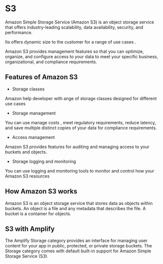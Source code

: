 # S3
Amazon Simple Storage Service (Amazon S3) is an object storage service that offers industry-leading scalability, data availability, security, and performance.

Its offers dynamic size to the customer for a range of use cases . 

Amazon S3 provides management features so that you can optimize, organize, and configure access to your data to meet your specific business, organizational, and compliance requirements.


## Features of Amazon S3

- Storage classes

Amazon help developer with ange of storage classes designed for different use cases

- Storage management

You can use manage costs , meet regulatory requirements, reduce latency, and save multiple distinct copies of your data for compliance requirements.

- Access management

Amazon S3 provides features for auditing and managing access to your buckets and objects. 

- Storage logging and monitoring

You can use logging and monitoring tools to monitor and control how your Amazon S3 resources

## How Amazon S3 works
Amazon S3 is an object storage service that stores data as objects within buckets. An object is a file and any metadata that describes the file. A bucket is a container for objects.

## S3 with Amplify

The Amplify Storage category provides an interface for managing user content for your app in public, protected, or private storage buckets. The Storage category comes with default built-in support for Amazon Simple Storage Service (S3).